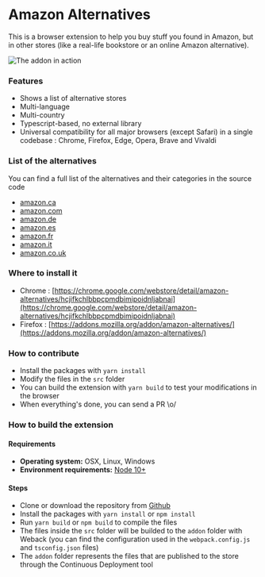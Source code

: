 # Amazon Alternatives

This is a browser extension to help you buy stuff you found in Amazon, but in other stores (like a real-life bookstore or an online Amazon alternative).

![The addon in action](/buy-a-book.gif)

### Features

- Shows a list of alternative stores
- Multi-language
- Multi-country
- Typescript-based, no external library
- Universal compatibility for all major browsers (except Safari) in a single codebase : Chrome, Firefox, Edge, Opera, Brave and Vivaldi

### List of the alternatives

You can find a full list of the alternatives and their categories in the source code

- [amazon.ca](src/helpers/stores/ca.ts)
- [amazon.com](src/helpers/stores/com.ts)
- [amazon.de](src/helpers/stores/de.ts)
- [amazon.es](src/helpers/stores/es.ts)
- [amazon.fr](src/helpers/stores/fr.ts)
- [amazon.it](src/helpers/stores/it.ts)
- [amazon.co.uk](src/helpers/stores/co.uk.ts)

### Where to install it

- Chrome : [https://chrome.google.com/webstore/detail/amazon-alternatives/hcjifkchlbbpcpmdbimipoidnljabnai](https://chrome.google.com/webstore/detail/amazon-alternatives/hcjifkchlbbpcpmdbimipoidnljabnai)
- Firefox : [https://addons.mozilla.org/addon/amazon-alternatives/](https://addons.mozilla.org/addon/amazon-alternatives/)

### How to contribute

- Install the packages with `yarn install`
- Modify the files in the `src` folder
- You can build the extension with `yarn build` to test your modifications in the browser
- When everything's done, you can send a PR \o/

### How to build the extension

#### Requirements

- **Operating system:** OSX, Linux, Windows
- **Environment requirements:** [Node 10+](https://nodejs.org/en/)

#### Steps

- Clone or download the repository from [Github](https://github.com/amazon-alternatives/extension)
- Install the packages with `yarn install` or `npm install`
- Run `yarn build` or `npm build` to compile the files
- The files inside the `src` folder will be builded to the `addon` folder with Weback (you can find the configuration used in the `webpack.config.js` and `tsconfig.json` files)
- The `addon` folder represents the files that are published to the store through the Continuous Deployment tool
